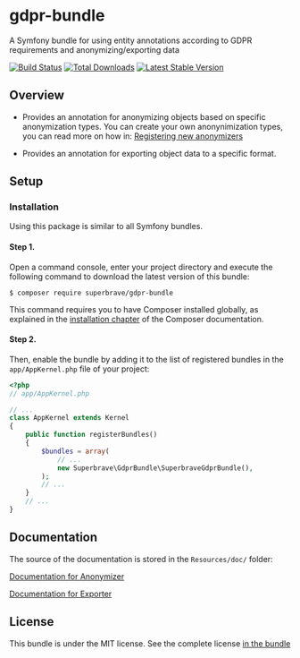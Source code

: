 # gdpr-bundle
A Symfony bundle for using entity annotations according to GDPR requirements and anonymizing/exporting data

[![Build Status](https://travis-ci.org/superbrave/gdpr-bundle.svg?branch=master)](https://travis-ci.org/superbrave/gdpr-bundle)
[![Total Downloads](https://poser.pugx.org/superbrave/gdpr-bundle/downloads.svg)](https://packagist.org/packages/superbrave/gdpr-bundle)
[![Latest Stable Version](https://poser.pugx.org/superbrave/gdpr-bundle/v/stable.svg)](https://packagist.org/packages/superbrave/gdpr-bundle)

## Overview

- Provides an annotation for anonymizing objects based on specific anonymization types.
You can create your own anonynimization types, you can read more on how in: [Registering new anonymizers](Resources/doc/anonymizer.md#registering-new-anonymizers)

- Provides an annotation for exporting object data to a specific format. 

## Setup

### Installation

Using this package is similar to all Symfony bundles.

#### Step 1.

Open a command console, enter your project directory and execute the
following command to download the latest version of this bundle:

```
$ composer require superbrave/gdpr-bundle
```

This command requires you to have Composer installed globally, as explained
in the [installation chapter](https://getcomposer.org/doc/00-intro.md)
of the Composer documentation.

#### Step 2.

Then, enable the bundle by adding it to the list of registered bundles
in the `app/AppKernel.php` file of your project:

```php
<?php
// app/AppKernel.php

// ...
class AppKernel extends Kernel
{
    public function registerBundles()
    {
        $bundles = array(
            // ...
            new Superbrave\GdprBundle\SuperbraveGdprBundle(),
        );
        // ...
    }
    // ...
}
```

## Documentation

The source of the documentation is stored in the `Resources/doc/` folder:

[Documentation for Anonymizer](Resources/doc/anonymizer.md)

[Documentation for Exporter](Resources/doc/exporter.md)

## License

This bundle is under the MIT license. See the complete license [in the bundle](LICENSE)
